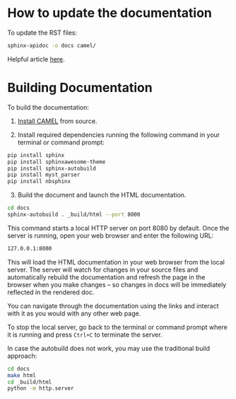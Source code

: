 # How to update the documentation

To update the RST files:
```bash
sphinx-apidoc -o docs camel/
```

Helpful article [here](https://towardsdatascience.com/documenting-python-code-with-sphinx-554e1d6c4f6d).

# Building Documentation

To build the documentation:

1. [Install CAMEL](https://github.com/camel-ai/camel/blob/master/README.md) from source.

2. Install required dependencies running the following command in your terminal or command prompt:
```bash
pip install sphinx
pip install sphinxawesome-theme
pip install sphinx-autobuild
pip install myst_parser
pip install nbsphinx
```

3. Build the document and launch the HTML documentation.
```bash
cd docs
sphinx-autobuild . _build/html --port 8000
```

This command starts a local HTTP server on port 8080 by default. Once the server is running, open your web browser and enter the following URL:
```bash
127.0.0.1:8000
```
This will load the HTML documentation in your web browser from the local server. The server will watch for changes in your source files and automatically rebuild the documentation and refresh the page in the browser when you make changes – so changes in docs will be immediately reflected in the rendered doc.

You can navigate through the documentation using the links and interact with it as you would with any other web page.

To stop the local server, go back to the terminal or command prompt where it is running and press `Ctrl+C` to terminate the server.

In case the autobuild does not work, you may use the traditional build approach:
```bash
cd docs
make html
cd _build/html
python -m http.server
```
